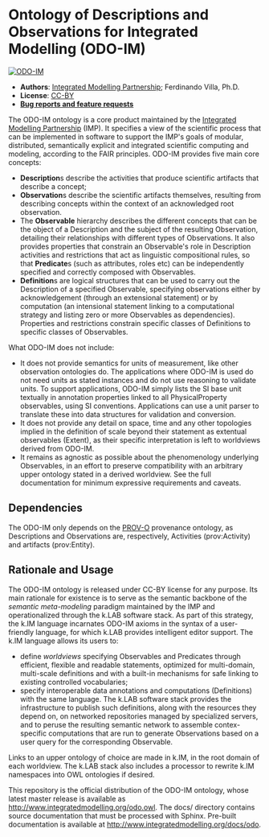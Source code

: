 # Ontology of Descriptions and Observations for Integrated Modelling (ODO-IM)


[![ODO-IM](https://img.shields.io/badge/ODO-0.10.0-blue.svg?style=plastic)](http://github.com/integratedmodelling/odo)

- **Authors**: [Integrated Modelling Partnership](http://www.integratedmodelling.org); Ferdinando Villa, Ph.D.
- **License**: [CC-BY](http://creativecommons.org/licenses/by/3.0/)
- [**Bug reports and feature requests**](https://github.com/integratedmodelling/odo/issues)

The ODO-IM ontology is a core product maintained by the [Integrated Modelling Partnership](http://www.integratedmodelling.org) (IMP). It specifies a view of the scientific process that can be implemented in software to support the IMP's goals of modular, distributed, semantically explicit and integrated scientific computing and modeling, according to the FAIR principles. ODO-IM provides five main core concepts:

- **Description**s describe the activities that produce scientific artifacts that describe a concept;
- **Observation**s describe the scientific artifacts themselves, resulting from describing concepts within the context of an acknowledged root observation.
- The **Observable** hierarchy describes the different concepts that can be the object of a Description and the subject of the resulting Observation, detailing their relationships with different types of Observations. It also provides properties that constrain an Observable's role in Description activities and restrictions that act as linguistic compositional rules, so that **Predicate**s (such as attributes, roles etc) can be independently specified and correctly composed with Observables.
- **Definition**s are logical structures that can be used to carry out the Description of a specified Observable, specifying observations either by acknowledgement (through an extensional statement) or by computation (an intensional statement linking to a computational strategy and listing zero or more Observables as dependencies). Properties and restrictions constrain specific classes of Definitions to specific classes of Observables. 

What ODO-IM does not include:

- It does not provide semantics for units of measurement, like other observation ontologies do. The applications where ODO-IM is used do not need units as stated instances and do not use reasoning to validate units. To support applications, ODO-IM simply lists the SI base unit textually in annotation properties linked to all PhysicalProperty observables, using SI conventions. Applications can use a unit parser to translate these into data structures for validation and conversion. 
- It does not provide any detail on space, time and any other topologies implied in the definition of scale beyond their statement as extentual observables (Extent), as their specific interpretation is left to worldviews derived from ODO-IM.
- It remains as agnostic as possible about the phenomenology underlying Observables, in an effort to preserve compatibility with an arbitrary upper ontology stated in a derived worldview. See the full documentation for minimum expressive requirements and caveats.

## Dependencies

The ODO-IM only depends on the [PROV-O](https://www.w3.org/TR/prov-o/) provenance ontology, as Descriptions and Observations are, respectively, Activities (prov:Activity) and artifacts (prov:Entity).

## Rationale and Usage

The ODO-IM ontology is released under CC-BY license for any purpose. Its main rationale for existence is to serve as the semantic backbone of the *semantic meta-modeling* paradigm maintained by the IMP and operationalized through the k.LAB software stack. As part of this strategy, the k.IM language incarnates ODO-IM axioms in the syntax of a user-friendly language,  for which k.LAB provides intelligent editor support. The k.IM language allows its users to: 

- define *worldviews* specifying Observables and Predicates through efficient, flexible and readable statements, optimized for multi-domain, multi-scale definitions and with a built-in mechanisms for safe linking to existing controlled vocabularies;  
- specify interoperable data annotations and computations (Definitions) with the same language. The k.LAB software stack provides the infrastructure to publish such definitions, along with the resources they depend on, on networked repositories managed by specialized servers, and to peruse the resulting semantic network to assemble contex-specific computations that are run to generate Observations based on a user query for the corresponding Observable. 
	
Links to an upper ontology of choice are made in k.IM, in the root domain of each worldview. The k.LAB stack also includes a processor to rewrite k.IM namespaces into OWL ontologies if desired.

This repository is the official distribution of the ODO-IM ontology, whose latest master release is available as http://www.integratedmodelling.org/odo.owl. The docs/ directory contains source documentation that must be processed with Sphinx. Pre-built documentation is available at http://www.integratedmodelling.org/docs/odo.